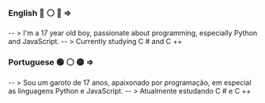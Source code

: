 ### English 🔵 ⚪ 🔴 => 
-- > I'm a 17 year old boy, passionate about programming, especially Python and JavaScript.
-- > Currently studying C # and C ++

### Portuguese 🟢 ⚪ 🟡 =>
-- > Sou um garoto de 17 anos, apaixonado por programação, em especial as linguagens Python e JavaScript.
-- > Atualmente estudando C # e C ++

<!--
**Faolam/Faolam** is a ✨ _special_ ✨ repository because its `README.md` (this file) appears on your GitHub profile.

Here are some ideas to get you started:

- 🔭 I’m currently working on ...
- 🌱 I’m currently learning ...
- 👯 I’m looking to collaborate on ...
- 🤔 I’m looking for help with ...
- 💬 Ask me about ...
- 📫 How to reach me: ...
- 😄 Pronouns: ...
- ⚡ Fun fact: ...
-->
